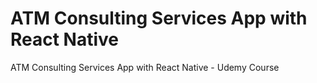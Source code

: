 # ATM Consulting Services App with React Native
ATM Consulting Services App with React Native - Udemy Course
